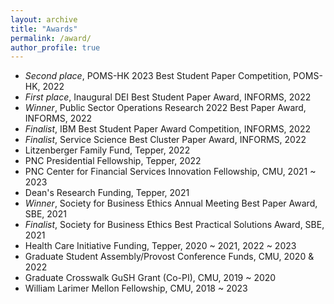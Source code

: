 ```yaml
---
layout: archive
title: "Awards"
permalink: /award/
author_profile: true
---
```


- _Second place_, POMS-HK 2023 Best Student Paper Competition, POMS-HK, 2022
- _First place_, Inaugural DEI Best Student Paper Award, INFORMS, 2022
- _Winner_, Public Sector Operations Research 2022 Best Paper Award, INFORMS, 2022
- _Finalist_, IBM Best Student Paper Award Competition, INFORMS, 2022
- _Finalist_, Service Science Best Cluster Paper Award, INFORMS, 2022
- Litzenberger Family Fund, Tepper, 2022
- PNC Presidential Fellowship, Tepper, 2022
- PNC Center for Financial Services Innovation Fellowship, CMU, 2021 ~ 2023
- Dean's Research Funding, Tepper, 2021
- _Winner_, Society for Business Ethics Annual Meeting Best Paper Award, SBE, 2021
- _Finalist_, Society for Business Ethics Best Practical Solutions Award, SBE, 2021
- Health Care Initiative Funding, Tepper, 2020 ~ 2021, 2022 ~ 2023
- Graduate Student Assembly/Provost Conference Funds, CMU, 2020 & 2022
- Graduate Crosswalk GuSH Grant (Co-PI), CMU, 2019 ~ 2020
- William Larimer Mellon Fellowship, CMU, 2018 ~ 2023

